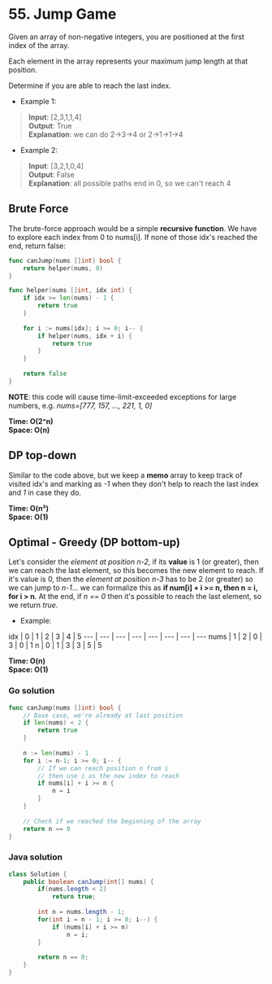 # 55. Jump Game

Given an array of non-negative integers, you are positioned at the first index of the array.

Each element in the array represents your maximum jump length at that position.

Determine if you are able to reach the last index.

- Example 1:
> **Input**: [2,3,1,1,4] <br>
> **Output**: True <br>
> **Explanation**: we can do 2->3->4 or 2->1->1->4
- Example 2:
> **Input**: [3,2,1,0,4] <br>
> **Output**: False <br>
> **Explanation**: all possible paths end in 0, so we can't reach 4

## Brute Force
The brute-force approach would be a simple **recursive function**. We have to explore each index
from 0 to nums[i]. If none of those idx's reached the end, return false:

```go
func canJump(nums []int) bool {
    return helper(nums, 0)
}

func helper(nums []int, idx int) {
    if idx >= len(nums) - 1 {
        return true
    }
    
    for i := nums[idx]; i >= 0; i-- {
        if helper(nums, idx + i) {
            return true
        }
    }
    
    return false
}
```

**NOTE**: this code will cause time-limit-exceeded exceptions for large numbers, e.g. 
*nums=[777, 157, ..., 221, 1, 0]*

**Time: O(2^n) <br> Space: O(n)**

## DP top-down

Similar to the code above, but we keep a **memo** array to keep track of visited idx's and marking
as *-1* when they don't help to reach the last index and *1* in case they do.

**Time: O(n²) <br> Space: O(1)**

## Optimal - Greedy (DP bottom-up)
Let's consider the *element at position n-2*, if its **value** is 1 (or greater), then we can reach
the last element, so this becomes the new element to reach. If it's value is 0, then the
*element at position n-3* has to be 2 (or greater) so we can jump to *n-1*... we can formalize this
as **if num[i] + i >= n, then n = i, for i > n**. At the end, if *n == 0* then it's possible to 
reach the last element, so we return *true*.

- Example:

idx | 0 | 1 | 2 | 3 | 4 | 5
--- | --- | --- | --- | --- | --- | --- | --- 
nums | 1 | 2 | 0 | 3 | 0 | 1
n | 0 | 1 | 3 | 3 | 5 | 5

**Time: O(n) <br> Space: O(1)**

### Go solution
```go
func canJump(nums []int) bool {
    // Base case, we're already at last position
    if len(nums) < 2 {
        return true
    }
    
    n := len(nums) - 1
    for i := n-1; i >= 0; i-- {
        // If we can reach position n from i
        // then use i as the new index to reach
        if nums[i] + i >= n {
            n = i
        }
    }
    
    // Check if we reached the beginning of the array
    return n == 0
}
```
### Java solution
```java
class Solution {
    public boolean canJump(int[] nums) {
        if(nums.length < 2)
            return true;
        
        int n = nums.length - 1;
        for(int i = n - 1; i >= 0; i--) {
            if (nums[i] + i >= n)
                n = i;
        }
        
        return n == 0;
    }
}
```